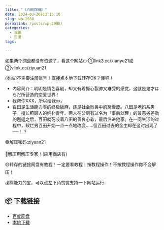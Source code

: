 ```yaml
---
title: "《八田百田》"
date: 2024-03-26T13:15:10
slug: wp-2988
permalink: /posts/wp-2988/
categories:
  - 漫画
  - 日漫
tags:

---
```


如果两个网盘都没有资源了，看这个网站👉①link3.cc/xianyu21或②vlink.cc/ziyuan21

(本站)不需要注册账号！直接点本地下载转存OK？懂吧！

*   内容简介：明明是情色喜剧，却又有着撕心裂肺又难受的感觉，这就是鬼才はらだ所营造的恋爱世界！
*   我帮你XXX，所以给我xx。
*   百田是生活能力零的终极破麻，还是社会败类中的窝囊废。八田是老妈系男子，擅长照顾人的纯朴青年。两人在公厕有过名为「事后处理」的最恶劣差劲的邂逅之后，百田就死咬着八田的善良心软，最后住进他家。在一同生活的过程中，软烂男百田开始一点一点地改变……但百田过去的金主却在这时出现了──！？

🟢解压密码:ziyuan21

🔵解压用解压专家！(应用商店有)

🟡转存的链接网盘有教程！一定要看教程！按教程操作！不按教程操作你不会解压！

💰🈶能力的宝，可以点左下角赞赏支持一下网站运行

## 📦 下载链接
- [百度网盘](https://blziyuan21.com/pay-download/2988?key=ddf6b0b384&down_id=0)
- [本地下载](https://blziyuan21.com/pay-download/2988?key=ddf6b0b384&down_id=1)

